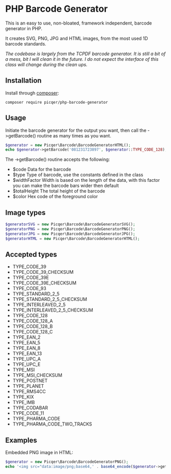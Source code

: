# PHP Barcode Generator
This is an easy to use, non-bloated, framework independent, barcode generator in PHP.

It creates SVG, PNG, JPG and HTML images, from the most used 1D barcode standards.

*The codebase is largely from the TCPDF barcode generator. It is still a bit of a mess, bit I will clean it in the future. I do not expect the interface of this class will change during the clean ups.*

## Installation
Install through [composer](https://getcomposer.org/doc/00-intro.md):

```
composer require picqer/php-barcode-generator
```

## Usage
Initiate the barcode generator for the output you want, then call the ->getBarcode() routine as many times as you want.

```php
$generator = new Picqer\Barcode\BarcodeGeneratorHTML();
echo $generator->getBarcode('081231723897', $generator::TYPE_CODE_128);
```

The ->getBarcode() routine accepts the following:
- $code Data for the barcode
- $type Type of barcode, use the constants defined in the class
- $widthFactor Width is based on the length of the data, with this factor you can make the barcode bars wider then default
- $totalHeight The total height of the barcode
- $color Hex code of the foreground color

## Image types
```php
$generatorSVG = new Picqer\Barcode\BarcodeGeneratorSVG();
$generatorPNG = new Picqer\Barcode\BarcodeGeneratorPNG();
$generatorJPG = new Picqer\Barcode\BarcodeGeneratorJPG();
$generatorHTML = new Picqer\Barcode\BarcodeGeneratorHTML();
```

## Accepted types
- TYPE_CODE_39
- TYPE_CODE_39_CHECKSUM
- TYPE_CODE_39E
- TYPE_CODE_39E_CHECKSUM
- TYPE_CODE_93
- TYPE_STANDARD_2_5
- TYPE_STANDARD_2_5_CHECKSUM
- TYPE_INTERLEAVED_2_5
- TYPE_INTERLEAVED_2_5_CHECKSUM
- TYPE_CODE_128
- TYPE_CODE_128_A
- TYPE_CODE_128_B
- TYPE_CODE_128_C
- TYPE_EAN_2
- TYPE_EAN_5
- TYPE_EAN_8
- TYPE_EAN_13
- TYPE_UPC_A
- TYPE_UPC_E
- TYPE_MSI
- TYPE_MSI_CHECKSUM
- TYPE_POSTNET
- TYPE_PLANET
- TYPE_RMS4CC
- TYPE_KIX
- TYPE_IMB
- TYPE_CODABAR
- TYPE_CODE_11
- TYPE_PHARMA_CODE
- TYPE_PHARMA_CODE_TWO_TRACKS

## Examples
Embedded PNG image in HTML:

```php
$generator = new Picqer\Barcode\BarcodeGeneratorPNG();
echo '<img src="data:image/png;base64,' . base64_encode($generator->getBarcode('081231723897', $generator::TYPE_CODE_128)) . '">';
```